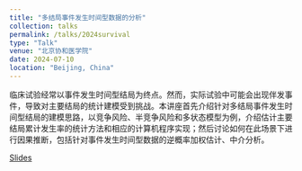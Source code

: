 ```yaml
---
title: "多结局事件发生时间型数据的分析"
collection: talks
permalink: /talks/2024survival
type: "Talk"
venue: "北京协和医学院"
date: 2024-07-10
location: "Beijing, China"
---
```


临床试验经常以事件发生时间型结局为终点。然而，实际试验中可能会出现伴发事件，导致对主要结局的统计建模受到挑战。本讲座首先介绍针对多结局事件发生时间型结局的建模思路，以竞争风险、半竞争风险和多状态模型为例，介绍估计主要结局累计发生率的统计方法和相应的计算机程序实现；然后讨论如何在此场景下进行因果推断，包括针对事件发生时间型数据的逆概率加权估计、中介分析。

[Slides](../files/2024survival.pdf)
